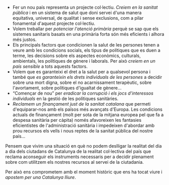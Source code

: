 - Fer un nou país representa un projecte col·lectiu. *Creiem en la sanitat pública* i en un
sistema de salut que doni servei d'una manera equitativa, universal, de qualitat i sense
exclusions, com a pilar fonamental d'aquest projecte col·lectiu.
- Volem treballar per *potenciar l'atenció primària* perquè se sap que els sistemes sanitaris basats en una primària forta són més eficients i alhora més justos.
- Els principals factors que condicionen la salut de les persones tenen a veure amb les condicions socials, els tipus de polítiques que es duen a terme, les decisions sobre els aspectes econòmics, culturals, ambientals, les polítiques de gènere i laborals. Per això *creiem en un país sensible* a tots aquests factors.
- Volem que es garanteixi el dret a la salut per a qualsevol persona i també que *es garanteixin els drets individuals de les persones* a decidir sobre una mort digna, sobre el no acarnissament terapèutic, sobre l'avortament, sobre polítiques d'igualtat de gènere...
- “Començar de nou” per *eradicar la corrupció i els jocs d'interessos individuals* en la gestió de les polítiques sanitàries.
- *Reclamem un finançament just de la sanitat catalana* que permeti d'equiparar-nos amb els països més avançats d'Europa. Les condicions actuals de finançament (molt per sota de la mitjana europea pel que fa a despesa sanitària per càpita) només afavoreixen les fantasies eficientistes de l'administració sanitària i impedeixen d'abordar amb prou recursos els vells i nous reptes de la sanitat pública del nostre país...

Pensem que vivim una situació en què no podem deslligar la realitat del dia a dia dels ciutadans de Catalunya de la realitat col·lectiva del país que reclama aconseguir els instruments necessaris per a decidir plenament sobre com utilitzem els nostres recursos al servei de la ciutadania.

Per això ens comprometem amb el moment històric que ens ha tocat viure i *apostem per una Catalunya lliure*.
